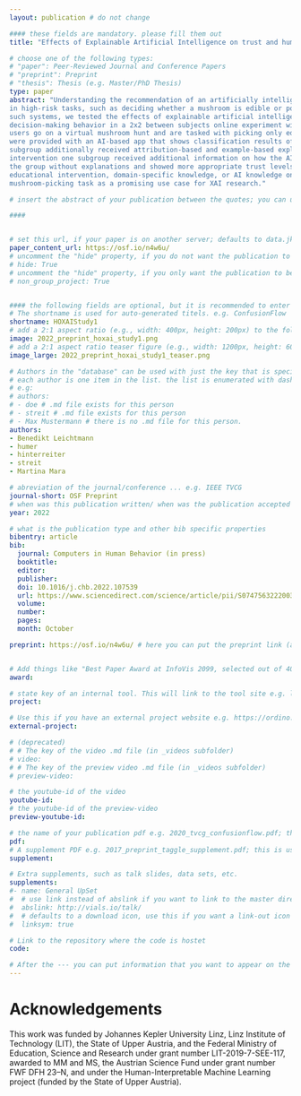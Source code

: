 ```yaml
---
layout: publication # do not change

#### these fields are mandatory. please fill them out
title: "Effects of Explainable Artificial Intelligence on trust and human behavior in a high-risk decision task"

# choose one of the following types:
# "paper": Peer-Reviewed Journal and Conference Papers
# "preprint": Preprint
# "thesis": Thesis (e.g. Master/PhD Thesis)
type: paper
abstract: "Understanding the recommendation of an artificially intelligent (AI) assistant for decision-making is especially important
in high-risk tasks, such as deciding whether a mushroom is edible or poisonous. To foster user understanding and appropriate trust in
such systems, we tested the effects of explainable artificial intelligence (XAI) methods and an educational intervention on AI-assisted
decision-making behavior in a 2x2 between subjects online experiment with N = 410 participants. We developed a novel use case in which
users go on a virtual mushroom hunt and are tasked with picking only edible mushrooms but leaving poisonous ones. Additionally, users
were provided with an AI-based app that shows classification results of mushroom images. For the manipulation of explainability, one
subgroup additionally received attribution-based and example-based explanations of the AI's predictions, and for the educational
intervention one subgroup received additional information on how the AI worked. We found that the group with explanations outperformed
the group without explanations and showed more appropriate trust levels. Contrary to our expectation, we did not find effects for the
educational intervention, domain-specific knowledge, or AI knowledge on performance. We discuss practical implications and introduce the
mushroom-picking task as a promising use case for XAI research." 

# insert the abstract of your publication between the quotes; you can use html e.g. to make links (<a></a>) or generate bold (<b></b>) etc. text 

####


# set this url, if your paper is on another server; defaults to data.jku-vds-lab.at
paper_content_url: https://osf.io/n4w6u/
# uncomment the "hide" property, if you do not want the publication to be displayed on the website (usually you don't need this)
# hide: True
# uncomment the "hide" property, if you only want the publication to be displayed on your personal page (i.e. publications where you contributed, but does not have anything to do with the Vis Group e.g. Master Thesis,...)
# non_group_project: True


#### the following fields are optional, but it is recommended to enter as much information as possible
# The shortname is used for auto-generated titels. e.g. ConfusionFlow
shortname: HOXAIStudy1
# add a 2:1 aspect ratio (e.g., width: 400px, height: 200px) to the folder /assets/images/papers/ e.g. 2020_tvcg_confusionflow.png
image: 2022_preprint_hoxai_study1.png
# add a 2:1 aspect ratio teaser figure (e.g., width: 1200px, height: 600px) to the folder /assets/images/papers/ e.g. 2020_tvcg_confusionflow_teaser.png
image_large: 2022_preprint_hoxai_study1_teaser.png

# Authors in the "database" can be used with just the key that is specified in the corresponding .md file (usually it is the lastname in lower case e.g. doe). Authors that do not have an individual page here should be stated with their full name (e.g. John Doe)
# each author is one item in the list. the list is enumerated with dashes ("-")
# e.g:
# authors:
# - doe # .md file exists for this person
# - streit # .md file exists for this person
# - Max Mustermann # there is no .md file for this person.
authors:
- Benedikt Leichtmann
- humer
- hinterreiter
- streit
- Martina Mara

# abreviation of the journal/conference ... e.g. IEEE TVCG
journal-short: OSF Preprint
# when was this publication written/ when was the publication accepted (e.g. 2020)
year: 2022

# what is the publication type and other bib specific properties
bibentry: article
bib:
  journal: Computers in Human Behavior (in press)
  booktitle:
  editor:
  publisher:
  doi: 10.1016/j.chb.2022.107539
  url: https://www.sciencedirect.com/science/article/pii/S0747563222003594
  volume: 
  number: 
  pages: 
  month: October

preprint: https://osf.io/n4w6u/ # here you can put the preprint link (arxiv.org, osf.io,...) e.g. https://arxiv.org/abs/1910.00969


# Add things like "Best Paper Award at InfoVis 2099, selected out of 4000 submissions"
award:

# state key of an internal tool. This will link to the tool site e.g. lineup (usually not needed)
project: 

# Use this if you have an external project website e.g. https://ordino.caleydoapp.org/
external-project:

# (deprecated)
# # The key of the video .md file (in _videos subfolder)
# video: 
# # The key of the preview video .md file (in _videos subfolder)
# preview-video:

# the youtube-id of the video
youtube-id: 
# the youtube-id of the preview-video
preview-youtube-id: 

# the name of your publication pdf e.g. 2020_tvcg_confusionflow.pdf; this is usually uploaded to the caleydo aws server
pdf:
# A supplement PDF e.g. 2017_preprint_taggle_supplement.pdf; this is usually uploaded to the caleydo aws server
supplement: 

# Extra supplements, such as talk slides, data sets, etc.
supplements:
#- name: General UpSet
#  # use link instead of abslink if you want to link to the master directory
#  abslink: http://vials.io/talk/
#  # defaults to a download icon, use this if you want a link-out icon
#  linksym: true

# Link to the repository where the code is hostet
code: 

# After the --- you can put information that you want to appear on the website using markdown formatting or HTML. A good example are acknowledgements, extra references, an erratum, etc.
---
```


# Acknowledgements

This work was funded by Johannes Kepler University Linz, Linz Institute of Technology (LIT), the State of Upper
Austria, and the Federal Ministry of Education, Science and Research under grant number LIT-2019-7-SEE-117, awarded
to MM and MS, the Austrian Science Fund under grant number FWF DFH 23–N, and under the Human-Interpretable
Machine Learning project (funded by the State of Upper Austria).

